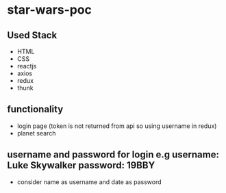 # star-wars-poc

## Used Stack

- HTML
- CSS
- reactjs
- axios
- redux
- thunk


## functionality

- login page (token is not returned from api so using username in redux)
- planet search


## username and password for login e.g username: Luke Skywalker    password: 19BBY

- consider name as username and date as password


